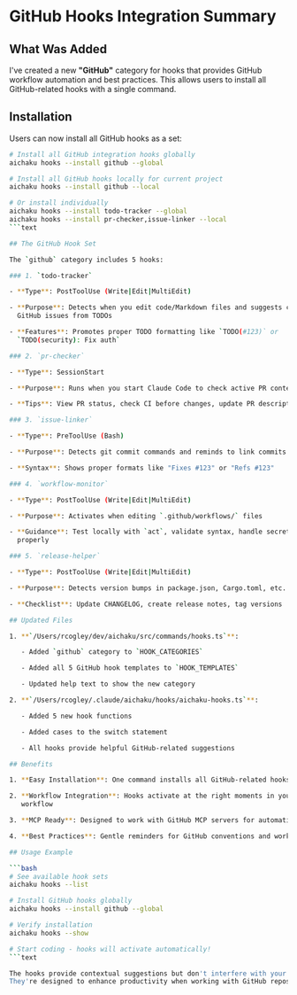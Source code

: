 # GitHub Hooks Integration Summary

## What Was Added

I've created a new **"GitHub"** category for hooks that provides GitHub workflow
automation and best practices. This allows users to install all GitHub-related
hooks with a single command.

## Installation

Users can now install all GitHub hooks as a set:

````bash
# Install all GitHub integration hooks globally
aichaku hooks --install github --global

# Install all GitHub hooks locally for current project
aichaku hooks --install github --local

# Or install individually
aichaku hooks --install todo-tracker --global
aichaku hooks --install pr-checker,issue-linker --local
```text

## The GitHub Hook Set

The `github` category includes 5 hooks:

### 1. `todo-tracker`

- **Type**: PostToolUse (Write|Edit|MultiEdit)

- **Purpose**: Detects when you edit code/Markdown files and suggests creating
  GitHub issues from TODOs

- **Features**: Promotes proper TODO formatting like `TODO(#123)` or
  `TODO(security): Fix auth`

### 2. `pr-checker`

- **Type**: SessionStart

- **Purpose**: Runs when you start Claude Code to check active PR context

- **Tips**: View PR status, check CI before changes, update PR descriptions

### 3. `issue-linker`

- **Type**: PreToolUse (Bash)

- **Purpose**: Detects git commit commands and reminds to link commits to issues

- **Syntax**: Shows proper formats like "Fixes #123" or "Refs #123"

### 4. `workflow-monitor`

- **Type**: PostToolUse (Write|Edit|MultiEdit)

- **Purpose**: Activates when editing `.github/workflows/` files

- **Guidance**: Test locally with `act`, validate syntax, handle secrets
  properly

### 5. `release-helper`

- **Type**: PostToolUse (Write|Edit|MultiEdit)

- **Purpose**: Detects version bumps in package.json, Cargo.toml, etc.

- **Checklist**: Update CHANGELOG, create release notes, tag versions

## Updated Files

1. **`/Users/rcogley/dev/aichaku/src/commands/hooks.ts`**:

   - Added `github` category to `HOOK_CATEGORIES`

   - Added all 5 GitHub hook templates to `HOOK_TEMPLATES`

   - Updated help text to show the new category

2. **`/Users/rcogley/.claude/aichaku/hooks/aichaku-hooks.ts`**:

   - Added 5 new hook functions

   - Added cases to the switch statement

   - All hooks provide helpful GitHub-related suggestions

## Benefits

1. **Easy Installation**: One command installs all GitHub-related hooks

2. **Workflow Integration**: Hooks activate at the right moments in your
   workflow

3. **MCP Ready**: Designed to work with GitHub MCP servers for automation

4. **Best Practices**: Gentle reminders for GitHub conventions and workflows

## Usage Example

```bash
# See available hook sets
aichaku hooks --list

# Install GitHub hooks globally
aichaku hooks --install github --global

# Verify installation
aichaku hooks --show

# Start coding - hooks will activate automatically!
```text

The hooks provide contextual suggestions but don't interfere with your workflow.
They're designed to enhance productivity when working with GitHub repositories.
````
